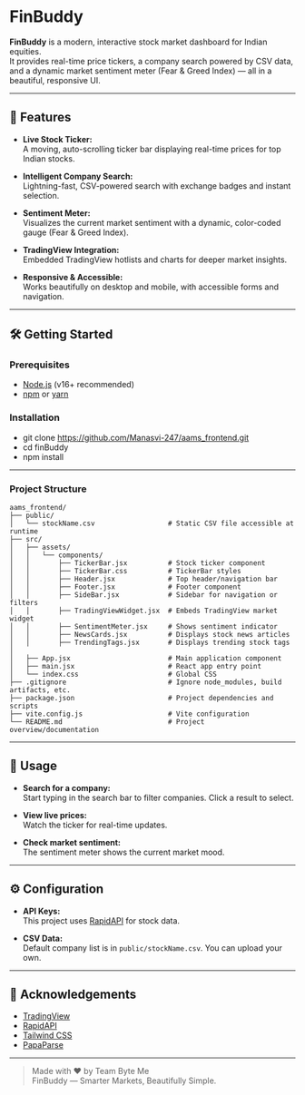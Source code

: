 # FinBuddy

**FinBuddy** is a modern, interactive stock market dashboard for Indian equities.  
It provides real-time price tickers, a company search powered by CSV data, and a dynamic market sentiment meter (Fear & Greed Index) — all in a beautiful, responsive UI.

---

## 🚀 Features

- **Live Stock Ticker:**  
  A moving, auto-scrolling ticker bar displaying real-time prices for top Indian stocks.

- **Intelligent Company Search:**  
  Lightning-fast, CSV-powered search with exchange badges and instant selection.

- **Sentiment Meter:**  
  Visualizes the current market sentiment with a dynamic, color-coded gauge (Fear & Greed Index).

- **TradingView Integration:**  
  Embedded TradingView hotlists and charts for deeper market insights.

- **Responsive & Accessible:**  
  Works beautifully on desktop and mobile, with accessible forms and navigation.

---

## 🛠️ Getting Started

### Prerequisites

- [Node.js](https://nodejs.org/) (v16+ recommended)
- [npm](https://www.npmjs.com/) or [yarn](https://yarnpkg.com/)

### Installation
- git clone https://github.com/Manasvi-247/aams_frontend.git 
- cd finBuddy
- npm install

---
### Project Structure
```
aams_frontend/
├── public/
│   └── stockName.csv                  # Static CSV file accessible at runtime
├── src/
│   ├── assets/
│   │   └── components/
│   │       ├── TickerBar.jsx          # Stock ticker component
│   │       ├── TickerBar.css          # TickerBar styles
│   │       ├── Header.jsx             # Top header/navigation bar
│   │       ├── Footer.jsx             # Footer component
│   │       ├── SideBar.jsx            # Sidebar for navigation or filters
│   │       ├── TradingViewWidget.jsx  # Embeds TradingView market widget
│   │       ├── SentimentMeter.jsx     # Shows sentiment indicator
│   │       ├── NewsCards.jsx          # Displays stock news articles
│   │       ├── TrendingTags.jsx       # Displays trending stock tags
│
│   ├── App.jsx                        # Main application component
│   ├── main.jsx                       # React app entry point
│   └── index.css                      # Global CSS
├── .gitignore                         # Ignore node_modules, build artifacts, etc.
├── package.json                       # Project dependencies and scripts
├── vite.config.js                     # Vite configuration
└── README.md                          # Project overview/documentation
```
---

## 🧩 Usage

- **Search for a company:**  
  Start typing in the search bar to filter companies. Click a result to select.

- **View live prices:**  
  Watch the ticker for real-time updates.

- **Check market sentiment:**  
  The sentiment meter shows the current market mood.

---

## ⚙️ Configuration

- **API Keys:**  
  This project uses [RapidAPI](https://rapidapi.com/) for stock data.  

- **CSV Data:**  
  Default company list is in `public/stockName.csv`. You can upload your own.

---

## 🙏 Acknowledgements

- [TradingView](https://www.tradingview.com/)
- [RapidAPI](https://rapidapi.com/)
- [Tailwind CSS](https://tailwindcss.com/)
- [PapaParse](https://www.papaparse.com/)

---

> Made with ❤️ by Team Byte Me  
> FinBuddy — Smarter Markets, Beautifully Simple.




